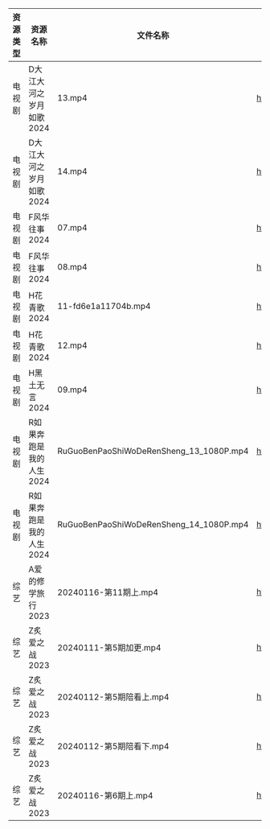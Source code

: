 | 资源类型 | 资源名称           | 文件名称                                    | 分享链接                                      | 更新时间                |
| ---- | -------------- | --------------------------------------- | ----------------------------------------- | ------------------- |
| 电视剧  | D大江大河之岁月如歌2024 | 13.mp4                                  | https://www.alipan.com/s/kk8XyVrxQx8      | 2024-01-17 00:05:04 |
| 电视剧  | D大江大河之岁月如歌2024 | 14.mp4                                  | https://www.alipan.com/s/kk8XyVrxQx8      | 2024-01-17 00:05:04 |
| 电视剧  | F风华往事2024      | 07.mp4                                  | https://www.alipan.com/s/dmdkYTtDwPZ      | 2024-01-17 00:05:09 |
| 电视剧  | F风华往事2024      | 08.mp4                                  | https://www.alipan.com/s/dmdkYTtDwPZ      | 2024-01-17 00:05:09 |
| 电视剧  | H花青歌2024       | 11-fd6e1a11704b.mp4                     | https://www.alipan.com/s/fN4AxpAdDkx      | 2024-01-17 00:05:15 |
| 电视剧  | H花青歌2024       | 12.mp4                                  | https://www.alipan.com/s/fN4AxpAdDkx      | 2024-01-17 00:05:15 |
| 电视剧  | H黑土无言2024      | 09.mp4                                  | https://www.alipan.com/s/yUPrJTJ2EmF      | 2024-01-17 00:05:18 |
| 电视剧  | R如果奔跑是我的人生2024 | RuGuoBenPaoShiWoDeRenSheng_13_1080P.mp4 | https://www.alipan.com/s/p2ETRDrthPg      | 2024-01-17 00:05:31 |
| 电视剧  | R如果奔跑是我的人生2024 | RuGuoBenPaoShiWoDeRenSheng_14_1080P.mp4 | https://www.alipan.com/s/p2ETRDrthPg      | 2024-01-17 00:05:31 |
| 综艺   | A爱的修学旅行2023    | 20240116-第11期上.mp4                      | https://www.aliyundrive.com/s/EE9WNi94Ftz | 2024-01-17 00:05:46 |
| 综艺   | Z炙爱之战2023      | 20240111-第5期加更.mp4                      | https://www.alipan.com/s/wy7RvpBvLX7      | 2024-01-17 00:06:36 |
| 综艺   | Z炙爱之战2023      | 20240112-第5期陪看上.mp4                     | https://www.alipan.com/s/wy7RvpBvLX7      | 2024-01-17 00:06:36 |
| 综艺   | Z炙爱之战2023      | 20240112-第5期陪看下.mp4                     | https://www.alipan.com/s/wy7RvpBvLX7      | 2024-01-17 00:06:35 |
| 综艺   | Z炙爱之战2023      | 20240116-第6期上.mp4                       | https://www.alipan.com/s/wy7RvpBvLX7      | 2024-01-17 00:06:35 |
